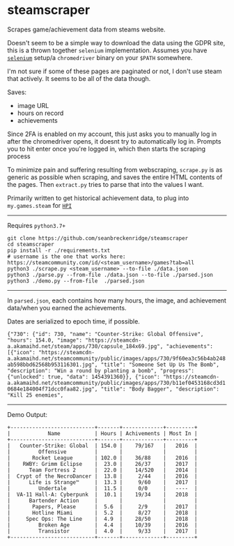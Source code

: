 # steamscraper

Scrapes game/achievement data from steams website.

Doesn't seem to be a simple way to download the data using the GDPR site, this is a thrown together `selenium` implementation. Assumes you have [`selenium`](https://selenium-python.readthedocs.io/installation.html) setup/a `chromedriver` binary on your `$PATH` somewhere.

I'm not sure if some of these pages are paginated or not, I don't use steam that actively. It seems to be all of the data though.

Saves:

- image URL
- hours on record
- achievements

Since 2FA is enabled on my account, this just asks you to manually log in after the chromedriver opens, it doesnt try to automatically log in. Prompts you to hit enter once you're logged in, which then starts the scraping process

To minimize pain and suffering resulting from webscraping, `scrape.py` is as generic as possible when scraping, and saves the entire HTML contents of the pages. Then `extract.py` tries to parse that into the values I want.

Primarily written to get historical achievement data, to plug into `my.games.steam` for [`HPI`](https://github.com/seanbreckenridge/HPI)

---

Requires `python3.7+`

```
git clone https://github.com/seanbreckenridge/steamscraper
cd steamscraper
pip install -r ./requirements.txt
# username is the one that works here: https://steamcommunity.com/id/<steam_username>/games?tab=all
python3 ./scrape.py <steam_username> --to-file ./data.json
python3 ./parse.py --from-file ./data.json --to-file ./parsed.json
python3 ./demo.py --from-file  ./parsed.json
```

---

In `parsed.json`, each contains how many hours, the image, and achievement data/when you earned the achievements.

Dates are serialized to epoch time, if possible.

`{"730": {"id": 730, "name": "Counter-Strike: Global Offensive", "hours": 154.0, "image": "https://steamcdn-a.akamaihd.net/steam/apps/730/capsule_184x69.jpg", "achievements": [{"icon": "https://steamcdn-a.akamaihd.net/steamcommunity/public/images/apps/730/9f60ea3c56b4ab248ab598bbd62568b953116301.jpg", "title": "Someone Set Up Us The Bomb", "description": "Win a round by planting a bomb", "progress": {"unlocked": true, "data": 1454391360}}, {"icon": "https://steamcdn-a.akamaihd.net/steamcommunity/public/images/apps/730/b11ef0453168cd3d10684e184004f71dcc0faa82.jpg", "title": "Body Bagger", "description": "Kill 25 enemies",`

---

Demo Output:

```
+---------------------------+-------+-------------+---------+
|            Name           | Hours | Achivements | Most In |
+---------------------------+-------+-------------+---------+
|   Counter-Strike: Global  | 154.0 |    79/167   |   2016  |
|         Offensive         |       |             |         |
|       Rocket League       | 102.0 |    36/88    |   2016  |
|    RWBY: Grimm Eclipse    |  23.0 |    26/37    |   2017  |
|      Team Fortress 2      |  22.0 |    14/520   |   2014  |
|  Crypt of the NecroDancer |  13.8 |     2/44    |   2016  |
|      Life is Strange™     |  13.3 |     9/60    |   2017  |
|         Undertale         |  11.5 |     0/0     |   ----  |
|  VA-11 Hall-A: Cyberpunk  |  10.1 |    19/34    |   2018  |
|      Bartender Action     |       |             |         |
|       Papers, Please      |  5.6  |     2/9     |   2017  |
|       Hotline Miami       |  5.2  |     8/27    |   2018  |
|     Spec Ops: The Line    |  4.9  |    28/50    |   2018  |
|         Broken Age        |  4.4  |    10/39    |   2016  |
|         Transistor        |  4.0  |     9/33    |   2017  |
+---------------------------+-------+-------------+---------+
```
